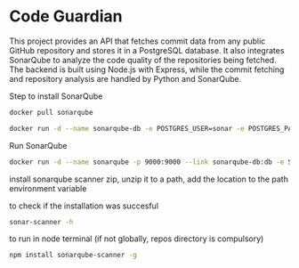 # Code Guardian
This project provides an API that fetches commit data from any public GitHub repository and stores it in a PostgreSQL database. It also integrates SonarQube to analyze the code quality of the repositories being fetched. The backend is built using Node.js with Express, while the commit fetching and repository analysis are handled by Python and SonarQube.


Step to install SonarQube

```bash
docker pull sonarqube
```

```bash
docker run -d --name sonarqube-db -e POSTGRES_USER=sonar -e POSTGRES_PASSWORD=sonar -e POSTGRES_DB=sonarqube postgres:alpine
```

Run SonarQube

```bash
docker run -d --name sonarqube -p 9000:9000 --link sonarqube-db:db -e SONAR_JDBC_URL=jdbc:postgresql://db:5432/sonarqube -e SONAR_JDBC_USERNAME=sonar -e SONAR_JDBC_PASSWORD=sonar sonarqube
```

install sonarqube scanner zip, unzip it to a path, add the location to the path environment variable

to check if the installation was succesful

```bash
sonar-scanner -h
```

to run in node terminal (if not globally, repos directory is compulsory)

```bash
npm install sonarqube-scanner -g
```
